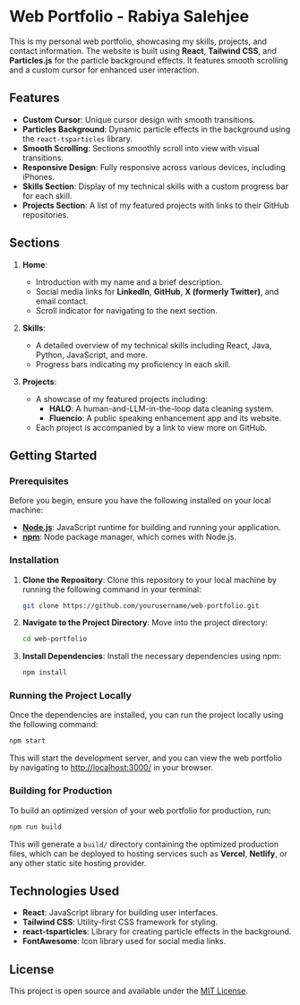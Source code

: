 
# Web Portfolio - Rabiya Salehjee

This is my personal web portfolio, showcasing my skills, projects, and contact information. The website is built using **React**, **Tailwind CSS**, and **Particles.js** for the particle background effects. It features smooth scrolling and a custom cursor for enhanced user interaction.

## Features

- **Custom Cursor**: Unique cursor design with smooth transitions.
- **Particles Background**: Dynamic particle effects in the background using the `react-tsparticles` library.
- **Smooth Scrolling**: Sections smoothly scroll into view with visual transitions.
- **Responsive Design**: Fully responsive across various devices, including iPhones.
- **Skills Section**: Display of my technical skills with a custom progress bar for each skill.
- **Projects Section**: A list of my featured projects with links to their GitHub repositories.

## Sections

1. **Home**: 
   - Introduction with my name and a brief description.
   - Social media links for **LinkedIn**, **GitHub**, **X (formerly Twitter)**, and email contact.
   - Scroll indicator for navigating to the next section.

2. **Skills**:
   - A detailed overview of my technical skills including React, Java, Python, JavaScript, and more.
   - Progress bars indicating my proficiency in each skill.

3. **Projects**:
   - A showcase of my featured projects including:
     - **HALO**: A human-and-LLM-in-the-loop data cleaning system.
     - **Fluencio**: A public speaking enhancement app and its website.
   - Each project is accompanied by a link to view more on GitHub.

## Getting Started

### Prerequisites

Before you begin, ensure you have the following installed on your local machine:

- **[Node.js](https://nodejs.org/)**: JavaScript runtime for building and running your application.
- **[npm](https://www.npmjs.com/)**: Node package manager, which comes with Node.js.

### Installation

1. **Clone the Repository**: Clone this repository to your local machine by running the following command in your terminal:
   ```bash
   git clone https://github.com/yourusername/web-portfolio.git
   ```

2. **Navigate to the Project Directory**: Move into the project directory:
   ```bash
   cd web-portfolio
   ```

3. **Install Dependencies**: Install the necessary dependencies using npm:
   ```bash
   npm install
   ```

### Running the Project Locally

Once the dependencies are installed, you can run the project locally using the following command:

```bash
npm start
```

This will start the development server, and you can view the web portfolio by navigating to [http://localhost:3000/](http://localhost:3000/) in your browser.

### Building for Production

To build an optimized version of your web portfolio for production, run:

```bash
npm run build
```

This will generate a `build/` directory containing the optimized production files, which can be deployed to hosting services such as **Vercel**, **Netlify**, or any other static site hosting provider.

## Technologies Used

- **React**: JavaScript library for building user interfaces.
- **Tailwind CSS**: Utility-first CSS framework for styling.
- **react-tsparticles**: Library for creating particle effects in the background.
- **FontAwesome**: Icon library used for social media links.

## License

This project is open source and available under the [MIT License](https://opensource.org/licenses/MIT).
